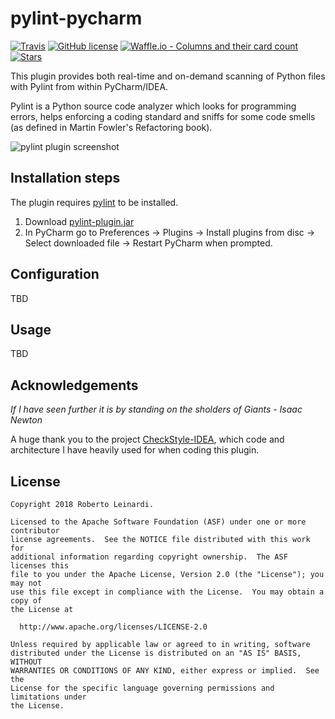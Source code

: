 # pylint-pycharm

[![Travis](https://img.shields.io/travis/leinardi/pylint-PyCharm-plugin/master.svg?style=plastic)](https://travis-ci.org/leinardi/pylint-PyCharm-plugin)
[![GitHub license](https://img.shields.io/github/license/leinardi/pylint-PyCharm-plugin.svg?style=plastic)](https://github.com/leinardi/pylint-PyCharm-plugin/blob/master/LICENSE) 
[![Waffle.io - Columns and their card count](https://badge.waffle.io/leinardi/pylint-PyCharm-plugin.svg?columns=all&style=plastic)](https://waffle.io/leinardi/pylint-PyCharm-plugin) 
[![Stars](https://img.shields.io/github/stars/leinardi/pylint-PyCharm-plugin.svg?style=social&label=Stars)](https://github.com/leinardi/pylint-PyCharm-plugin/stargazers) 

This plugin provides both real-time and on-demand scanning of Python files with Pylint from within PyCharm/IDEA.

Pylint is a Python source code analyzer which looks for programming errors,
helps enforcing a coding standard and sniffs for some code smells 
(as defined in Martin Fowler's Refactoring book).

![pylint plugin screenshot](https://github.com/leinardi/pylint-PyCharm-plugin/blob/master/art/pylint-pycharm.png)

## Installation steps

The plugin requires [pylint](https://github.com/PyCQA/pylint) to be installed.

1. Download [pylint-plugin.jar](https://github.com/leinardi/pylint-PyCharm-plugin/releases)
2. In PyCharm go to Preferences -> Plugins -> Install plugins from disc
   -> Select downloaded file -> Restart PyCharm when prompted.

## Configuration

TBD

## Usage

TBD

## Acknowledgements
_If I have seen further it is by standing on the sholders of Giants - Isaac Newton_

A huge thank you to the project [CheckStyle-IDEA](https://github.com/jshiell/checkstyle-idea), 
which code and architecture I have heavily used for when coding this plugin.

## License

```
Copyright 2018 Roberto Leinardi.

Licensed to the Apache Software Foundation (ASF) under one or more contributor
license agreements.  See the NOTICE file distributed with this work for
additional information regarding copyright ownership.  The ASF licenses this
file to you under the Apache License, Version 2.0 (the "License"); you may not
use this file except in compliance with the License.  You may obtain a copy of
the License at

  http://www.apache.org/licenses/LICENSE-2.0

Unless required by applicable law or agreed to in writing, software
distributed under the License is distributed on an "AS IS" BASIS, WITHOUT
WARRANTIES OR CONDITIONS OF ANY KIND, either express or implied.  See the
License for the specific language governing permissions and limitations under
the License.
```

